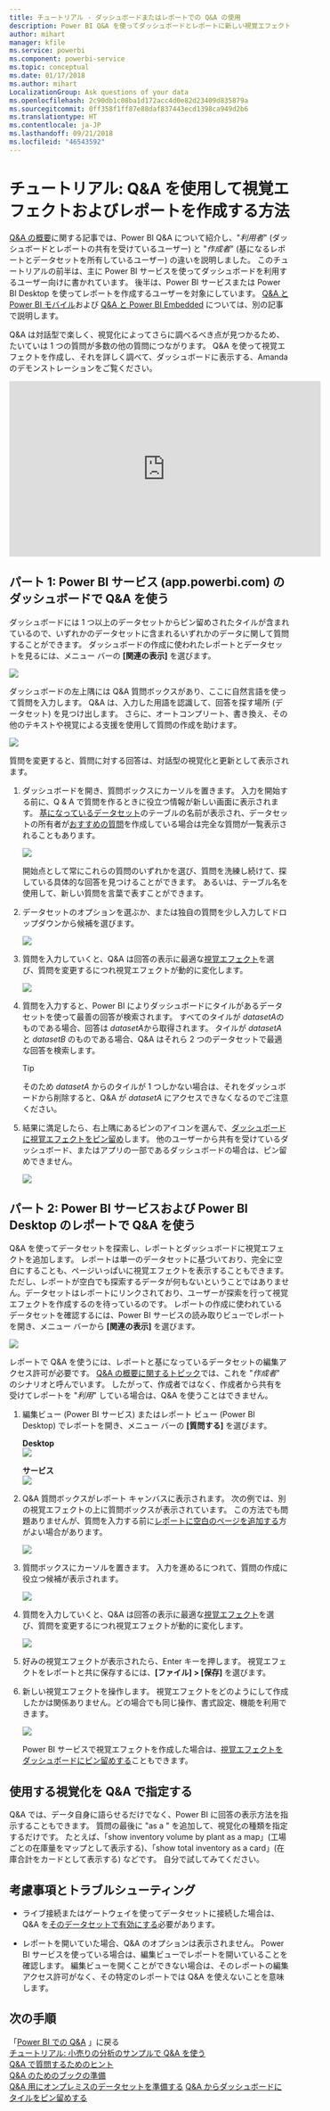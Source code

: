 ```yaml
---
title: チュートリアル - ダッシュボードまたはレポートでの Q&A の使用
description: Power BI Q&A を使ってダッシュボードとレポートに新しい視覚エフェクトを作成する方法についてのチュートリアルです。
author: mihart
manager: kfile
ms.service: powerbi
ms.component: powerbi-service
ms.topic: conceptual
ms.date: 01/17/2018
ms.author: mihart
LocalizationGroup: Ask questions of your data
ms.openlocfilehash: 2c90db1c08ba1d172acc4d0e82d23409d835879a
ms.sourcegitcommit: 0ff358f1ff87e88daf837443ecd1398ca949d2b6
ms.translationtype: HT
ms.contentlocale: ja-JP
ms.lasthandoff: 09/21/2018
ms.locfileid: "46543592"
---
```

# <a name="tutorial-how-to-use-qa-to-create-visualizations-and-build-reports"></a>チュートリアル: Q&A を使用して視覚エフェクトおよびレポートを作成する方法
[Q&A の概要](consumer/end-user-q-and-a.md)に関する記事では、Power BI Q&A について紹介し、"*利用者*" (ダッシュボードとレポートの共有を受けているユーザー) と "*作成者*" (基になるレポートとデータセットを所有しているユーザー) の違いを説明しました。 このチュートリアルの前半は、主に Power BI サービスを使ってダッシュボードを利用するユーザー向けに書かれています。 後半は、Power BI サービスまたは Power BI Desktop を使ってレポートを作成するユーザーを対象にしています。 [Q&A と Power BI モバイル](consumer/mobile/mobile-apps-ios-qna.md)および [Q&A と Power BI Embedded](developer/qanda.md) については、別の記事で説明します。

Q&A は対話型で楽しく、視覚化によってさらに調べるべき点が見つかるため、たいていは 1 つの質問が多数の他の質問につながります。 Q&A を使って視覚エフェクトを作成し、それを詳しく調べて、ダッシュボードに表示する、Amanda のデモンストレーションをご覧ください。

<iframe width="560" height="315" src="https://www.youtube.com/embed/qMf7OLJfCz8?list=PL1N57mwBHtN0JFoKSR0n-tBkUJHeMP2cP" frameborder="0" allowfullscreen></iframe>

## <a name="part-1-use-qa-on-a-dashboard-in-power-bi-service-apppowerbicom"></a>パート 1: Power BI サービス (app.powerbi.com) のダッシュボードで Q&A を使う
ダッシュボードには 1 つ以上のデータセットからピン留めされたタイルが含まれているので、いずれかのデータセットに含まれるいずれかのデータに関して質問することができます。 ダッシュボードの作成に使われたレポートとデータセットを見るには、メニュー バーの **[関連の表示]** を選びます。

![](media/power-bi-tutorial-q-and-a/power-bi-view-related.png)

ダッシュボードの左上隅には Q&A 質問ボックスがあり、ここに自然言語を使って質問を入力します。 Q&A は、入力した用語を認識して、回答を探す場所 (データセット) を見つけ出します。 さらに、オートコンプリート、書き換え、その他のテキストや視覚による支援を使用して質問の作成を助けます。

![](media/power-bi-tutorial-q-and-a/powerbi-qna.png)

質問を変更すると、質問に対する回答は、対話型の視覚化と更新として表示されます。

1. ダッシュボードを開き、質問ボックスにカーソルを置きます。 入力を開始する前に、Q & A で質問を作るときに役立つ情報が新しい画面に表示されます。 [基になっているデータセット](service-get-data.md)のテーブルの名前が表示され、データセットの所有者が[おすすめの質問](service-q-and-a-create-featured-questions.md)を作成している場合は完全な質問が一覧表示されることもあります。

   ![](media/power-bi-tutorial-q-and-a/powerbi-qna-cursor.png)

   開始点として常にこれらの質問のいずれかを選び、質問を洗練し続けて、探している具体的な回答を見つけることができます。 あるいは、テーブル名を使用して、新しい質問を言葉で表すことができます。

2. データセットのオプションを選ぶか、または独自の質問を少し入力してドロップダウンから候補を選びます。

   ![](media/power-bi-tutorial-q-and-a/powerbi-qna-list.png)

3. 質問を入力していくと、Q&A は回答の表示に最適な[視覚エフェクト](visuals/power-bi-visualization-types-for-reports-and-q-and-a.md)を選び、質問を変更するにつれ視覚エフェクトが動的に変化します。

   ![](media/power-bi-tutorial-q-and-a/powerbi-qna-viz.png)

4. 質問を入力すると、Power BI によりダッシュボードにタイルがあるデータセットを使って最善の回答が検索されます。  すべてのタイルが *datasetA*のものである場合、回答は *datasetA*から取得されます。  タイルが *datasetA* と *datasetB* のものである場合、Q&A はそれら 2 つのデータセットで最適な回答を検索します。

   > [!TIP]
   > そのため *datasetA* からのタイルが 1 つしかない場合は、それをダッシュボードから削除すると、Q&A が *datasetA* にアクセスできなくなるのでご注意ください。
   >
   >
5. 結果に満足したら、右上隅にあるピンのアイコンを選んで、[ダッシュボードに視覚エフェクトをピン留め](service-dashboard-pin-tile-from-q-and-a.md)します。 他のユーザーから共有を受けているダッシュボード、またはアプリの一部であるダッシュボードの場合は、ピン留めできません。

   ![](media/power-bi-tutorial-q-and-a/pbi_qna_finish-typing-question.jpg)

##    <a name="part-2-use-qa-in-a-report-in-power-bi-service-or-power-bi-desktop"></a>パート 2: Power BI サービスおよび Power BI Desktop のレポートで Q&A を使う

Q&A を使ってデータセットを探索し、レポートとダッシュボードに視覚エフェクトを追加します。 レポートは単一のデータセットに基づいており、完全に空白にすることも、ページいっぱいに視覚エフェクトを表示することもできます。 ただし、レポートが空白でも探索するデータが何もないということではありません。データセットはレポートにリンクされており、ユーザーが探索を行って視覚エフェクトを作成するのを待っているのです。  レポートの作成に使われているデータセットを確認するには、Power BI サービスの読み取りビューでレポートを開き、メニュー バーから **[関連の表示]** を選びます。

![](media/power-bi-tutorial-q-and-a/power-bi-view-related.png)

レポートで Q&A を使うには、レポートと基になっているデータセットの編集アクセス許可が必要です。 [Q&A の概要に関するトピック](consumer/end-user-q-and-a.md)では、これを "*作成者*" のシナリオと呼んでいます。 したがって、作成者ではなく、作成者から共有を受けてレポートを "*利用*" している場合は、Q&A を使うことはできません。

1. 編集ビュー (Power BI サービス) またはレポート ビュー (Power BI Desktop) でレポートを開き、メニュー バーの **[質問する]** を選びます。

    **Desktop**    
    ![](media/power-bi-tutorial-q-and-a/power-bi-desktop-question.png)

    **サービス**    
    ![](media/power-bi-tutorial-q-and-a/power-bi-service.png)

2. Q&A 質問ボックスがレポート キャンバスに表示されます。 次の例では、別の視覚エフェクトの上に質問ボックスが表示されています。 この方法でも問題ありませんが、質問を入力する前に[レポートに空白のページを追加する](power-bi-report-add-page.md)方がよい場合があります。

    ![](media/power-bi-tutorial-q-and-a/power-bi-ask-question.png)

3. 質問ボックスにカーソルを置きます。 入力を進めるにつれて、質問の作成に役立つ候補が表示されます。

   ![](media/power-bi-tutorial-q-and-a/power-bi-q-and-a-suggestions.png)

4. 質問を入力していくと、Q&A は回答の表示に最適な[視覚エフェクト](visuals/power-bi-visualization-types-for-reports-and-q-and-a.md)を選び、質問を変更するにつれ視覚エフェクトが動的に変化します。

   ![](media/power-bi-tutorial-q-and-a/power-bi-q-and-a-visual.png)

5. 好みの視覚エフェクトが表示されたら、Enter キーを押します。 視覚エフェクトをレポートと共に保存するには、**[ファイル] > [保存]** を選びます。

6. 新しい視覚エフェクトを操作します。 視覚エフェクトをどのようにして作成したかは関係ありません。どの場合でも同じ操作、書式設定、機能を利用できます。

   ![](media/power-bi-tutorial-q-and-a/power-bi-q-and-a-ellipses.png)

   Power BI サービスで視覚エフェクトを作成した場合は、[視覚エフェクトをダッシュボードにピン留めする](service-dashboard-pin-tile-from-q-and-a.md)こともできます。

## <a name="tell-qa-which-visualization-to-use"></a>使用する視覚化を Q&A で指定する
Q&A では、データ自身に語らせるだけでなく、Power BI に回答の表示方法を指示することもできます。 質問の最後に "as a <visualization type>" を追加して、視覚化の種類を指定するだけです。  たとえば、「show inventory volume by plant as a map」(工場ごとの在庫量をマップとして表示する)、「show total inventory as a card」(在庫合計をカードとして表示する) などです。  自分で試してみてください。

##  <a name="considerations-and-troubleshooting"></a>考慮事項とトラブルシューティング
- ライブ接続またはゲートウェイを使ってデータセットに接続した場合は、Q&A を[そのデータセットで有効にする](consumer/end-user-q-and-a-direct-query.md)必要があります。

- レポートを開いていた場合、Q&A のオプションは表示されません。 Power BI サービスを使っている場合は、編集ビューでレポートを開いていることを確認します。 編集ビューを開くことができない場合は、そのレポートの編集アクセス許可がなく、その特定のレポートでは Q&A を使えないことを意味します。

## <a name="next-steps"></a>次の手順
「[Power BI での Q&A](consumer/end-user-q-and-a.md) 」に戻る  
[チュートリアル: 小売りの分析のサンプルで Q&A を使う](power-bi-visualization-introduction-to-q-and-a.md)   
[Q&A で質問するためのヒント](consumer/end-user-q-and-a-tips.md)   
[Q&A のためのブックの準備](service-prepare-data-for-q-and-a.md)  
[Q&A 用にオンプレミスのデータセットを準備する](consumer/end-user-q-and-a-direct-query.md)
[Q&A からダッシュボードにタイルをピン留めする](service-dashboard-pin-tile-from-q-and-a.md)

